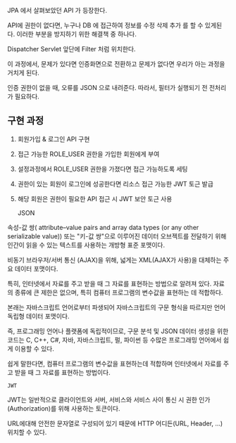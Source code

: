 JPA 에서 살펴보았던 API 가 등장한다.

API에 권한이 없다면, 누구나 DB 에 접근하여 정보를 수정 삭제 추가 를 할 수 있게된다. 이러한 부분을 방지하기 위한 해결책 중 하나다.

Dispatcher Servlet 앞단에 Filter 처럼 위치한다.

이 과정에서, 문제가 있다면 인증화면으로 전환하고 문제가 없다면 우리가 아는 과정을 거치게 된다.

인증 권한이 없을 때, 오류를 JSON 으로 내려준다. 따라서, 필터가 실행되기 전 전처리가 필요하다.

구현 과정
---

1. 회원가입 & 로그인 API 구현
2. 접근 가능한 ROLE_USER 권한을 가입한 회원에게 부여
3. 설정과정에서 ROLE_USER 권한을 가졌다면 접근 가능하도록 세팅
4. 권한이 있는 회원이 로그인에 성공한다면 리소스 접근 가능한 JWT 토근 발급
5. 해당 회원은 권한이 필요한 API 접근 시 JWT 보안 토근 사용

    JSON
    
속성-값 쌍( attribute–value pairs and array data types (or any other serializable value)) 또는 "키-값 쌍"으로 이루어진 데이터 오브젝트를 전달하기 위해 인간이 읽을 수 있는 텍스트를 사용하는 개방형 표준 포맷이다. 

비동기 브라우저/서버 통신 (AJAX)을 위해, 넓게는 XML(AJAX가 사용)을 대체하는 주요 데이터 포맷이다. 

특히, 인터넷에서 자료를 주고 받을 때 그 자료를 표현하는 방법으로 알려져 있다. 자료의 종류에 큰 제한은 없으며, 특히 컴퓨터 프로그램의 변수값을 표현하는 데 적합하다.

본래는 자바스크립트 언어로부터 파생되어 자바스크립트의 구문 형식을 따르지만 언어 독립형 데이터 포맷이다. 

즉, 프로그래밍 언어나 플랫폼에 독립적이므로, 구문 분석 및 JSON 데이터 생성을 위한 코드는 C, C++, C#, 자바, 자바스크립트, 펄, 파이썬 등 수많은 프로그래밍 언어에서 쉽게 이용할 수 있다.

쉽게 말한다면, 컴퓨터 프로그램의 변수값을 표현하는데 적합하며 인터넷에서 자료를 주고 받을 때 그 자료를 표현하는 방법이다.
    
    JWT
    
JWT는 일반적으로 클라이언트와 서버, 서비스와 서비스 사이 통신 시 권한 인가(Authorization)를 위해 사용하는 토큰이다.

URL에대해 안전한 문자열로 구성되어 있기 때문에 HTTP 어디든(URL, Header, ...) 위치할 수 있다. 
